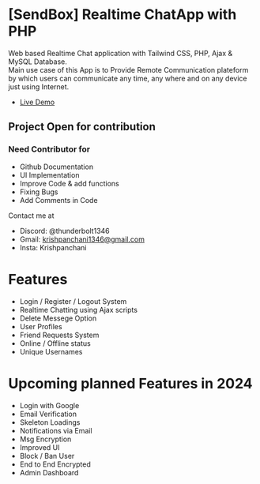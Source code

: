 # [SendBox] Realtime ChatApp with PHP 
Web based Realtime Chat application with Tailwind CSS, PHP, Ajax &amp; MySQL Database.
<br>
Main use case of this App is to Provide Remote Communication plateform by which users can communicate any time, any where and on any device just using Internet.

* [Live Demo](https://www.thunderdevelops.in/sendbox)

## Project Open for contribution

### Need Contributor for
* Github Documentation
* UI Implementation
* Improve Code & add functions
* Fixing Bugs
* Add Comments in Code

Contact me at 
* Discord: @thunderbolt1346
* Gmail: krishpanchani1346@gmail.com
* Insta: Krishpanchani

# Features

* Login / Register / Logout System
* Realtime Chatting using Ajax scripts
* Delete Messege Option
* User Profiles
* Friend Requests System
* Online / Offline status
* Unique Usernames

# Upcoming planned Features in 2024

* Login with Google
* Email Verification
* Skeleton Loadings
* Notifications via Email
* Msg Encryption
* Improved UI
* Block / Ban User
* End to End Encrypted
* Admin Dashboard